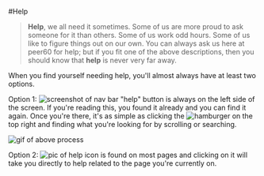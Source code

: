 #Help

>**Help**, we all need it sometimes. Some of us are more proud to ask someone for it than others. Some of us work odd hours. Some of us like to figure things out on our own. You can always ask us here at peer60 for help; but if you fit one of the above descriptions, then you should know that **help** is never very far away.

 When you find yourself needing help, you'll almost always have at least two options.

Option 1: ![screenshot of nav bar "help" button](placeholder.jpg) is always on the left side of the screen. If you're reading this, you found it already and you can find it again. Once you're there, it's as simple as clicking the ![hamburger](hamburger_menu.jpg) on the top right and finding what you're looking for by scrolling or searching.

![gif of above process](process.gif)

Option 2: ![pic of help icon](help.jpg) is found on most pages and clicking on it will take you directly to help related to the page you're currently on. 




